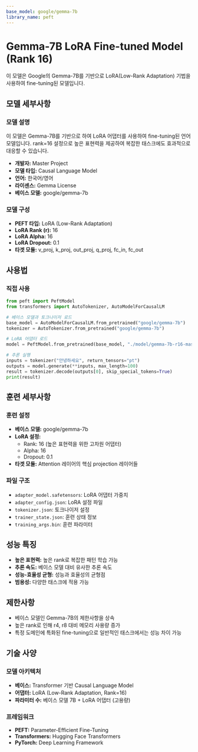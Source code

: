 ```yaml
---
base_model: google/gemma-7b
library_name: peft
---
```


# Gemma-7B LoRA Fine-tuned Model (Rank 16)

이 모델은 Google의 Gemma-7B를 기반으로 LoRA(Low-Rank Adaptation) 기법을 사용하여 fine-tuning된 모델입니다.

## 모델 세부사항

### 모델 설명

이 모델은 Gemma-7B를 기반으로 하여 LoRA 어댑터를 사용하여 fine-tuning된 언어 모델입니다. rank=16 설정으로 높은 표현력을 제공하여 복잡한 태스크에도 효과적으로 대응할 수 있습니다.

- **개발자:** Master Project
- **모델 타입:** Causal Language Model
- **언어:** 한국어/영어
- **라이센스:** Gemma License
- **베이스 모델:** google/gemma-7b

### 모델 구성

- **PEFT 타입:** LoRA (Low-Rank Adaptation)
- **LoRA Rank (r):** 16
- **LoRA Alpha:** 16
- **LoRA Dropout:** 0.1
- **타겟 모듈:** v_proj, k_proj, out_proj, q_proj, fc_in, fc_out

## 사용법

### 직접 사용

```python
from peft import PeftModel
from transformers import AutoTokenizer, AutoModelForCausalLM

# 베이스 모델과 토크나이저 로드
base_model = AutoModelForCausalLM.from_pretrained("google/gemma-7b")
tokenizer = AutoTokenizer.from_pretrained("google/gemma-7b")

# LoRA 어댑터 로드
model = PeftModel.from_pretrained(base_model, "./model/gemma-7b-r16-master")

# 추론 실행
inputs = tokenizer("안녕하세요", return_tensors="pt")
outputs = model.generate(**inputs, max_length=100)
result = tokenizer.decode(outputs[0], skip_special_tokens=True)
print(result)
```

## 훈련 세부사항

### 훈련 설정

- **베이스 모델:** google/gemma-7b
- **LoRA 설정:** 
  - Rank: 16 (높은 표현력을 위한 고차원 어댑터)
  - Alpha: 16
  - Dropout: 0.1
- **타겟 모듈:** Attention 레이어의 핵심 projection 레이어들

### 파일 구조

- `adapter_model.safetensors`: LoRA 어댑터 가중치
- `adapter_config.json`: LoRA 설정 파일
- `tokenizer.json`: 토크나이저 설정
- `trainer_state.json`: 훈련 상태 정보
- `training_args.bin`: 훈련 파라미터

## 성능 특징

- **높은 표현력:** 높은 rank로 복잡한 패턴 학습 가능
- **추론 속도:** 베이스 모델 대비 유사한 추론 속도
- **성능-효율성 균형:** 성능과 효율성의 균형점
- **범용성:** 다양한 태스크에 적용 가능

## 제한사항

- 베이스 모델인 Gemma-7B의 제한사항을 상속
- 높은 rank로 인해 r4, r8 대비 메모리 사용량 증가
- 특정 도메인에 특화된 fine-tuning으로 일반적인 태스크에서는 성능 차이 가능

## 기술 사양

### 모델 아키텍처

- **베이스:** Transformer 기반 Causal Language Model
- **어댑터:** LoRA (Low-Rank Adaptation, Rank=16)
- **파라미터 수:** 베이스 모델 7B + LoRA 어댑터 (고용량)

### 프레임워크

- **PEFT:** Parameter-Efficient Fine-Tuning
- **Transformers:** Hugging Face Transformers
- **PyTorch:** Deep Learning Framework
